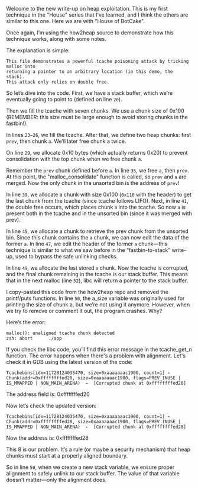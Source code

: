 Welcome to the new write-up on heap exploitation.
This is my first technique in the "House" series that I’ve learned, and I think the others are similar to this one.
Here we are with "House of BotCake".

Once again, I’m using the how2heap source to demonstrate how this technique works, along with some notes.

The explanation is simple:
```
This file demonstrates a powerful tcache poisoning attack by tricking malloc into
returning a pointer to an arbitrary location (in this demo, the stack).
This attack only relies on double free.
```

So let’s dive into the code. First, we have a stack buffer, which we’re eventually going to point to (defined on line `20`).

Then we fill the tcache with seven chunks. We use a chunk size of 0x100 (REMEMBER: this size must be large enough to avoid storing chunks in the fastbin!).

In lines `23–26`, we fill the tcache. After that, we define two heap chunks: first `prev`, then chunk `a`. We’ll later free chunk a twice.

On line `29`, we allocate 0x10 bytes (which actually returns 0x20) to prevent consolidation with the top chunk when we free chunk `a`.

Remember the `prev` chunk defined before `a`. In line `35`, we free `a`, then `prev`. At this point, the "malloc_consolidate" function is called, so `prev` and `a` are merged. Now the only chunk in the unsorted bin is the address of `prev`!

In line `39`, we allocate a chunk with size 0x100 (`0x110` with the header) to get the last chunk from the tcache (since tcache follows LIFO). Next, in line `41`, the double free occurs, which places chunk `a` into the tcache. So now `a` is present both in the tcache and in the unsorted bin (since it was merged with prev).

In line `45`, we allocate a chunk to retrieve the prev chunk from the unsorted bin. Since this chunk contains the `a` chunk, we can now edit the data of the former `a`. In line `47`, we edit the header of the former `a` chunk—this technique is similar to what we saw before in the “fastbin-to-stack” write-up, used to bypass the safe unlinking checks.

In line `49`, we allocate the last stored `a` chunk. Now the tcache is corrupted, and the final chunk remaining in the tcache is our stack buffer. This means that in the next malloc (line `52`), libc will return a pointer to the stack buffer.

I copy-pasted this code from the how2heap repo and removed the printf/puts functions. In line `50`, the a_size variable was originally used for printing the size of chunk a, but we’re not using it anymore. However, when we try to remove or comment it out, the program crashes. Why?

Here’s the error:
```
malloc(): unaligned tcache chunk detected
zsh: abort      ./app
```

If you check the libc code, you’ll find this error message in the tcache_get_n function. The error happens when there's a problem with alignment. Let's check it in GDB using the latest version of the code:
```
Tcachebins[idx=11728124035470, size=0xaaaaaaac1900, count=1] ←  Chunk(addr=0xffffffffed20, size=0xaaaaaaac1900, flags=PREV_INUSE | IS_MMAPPED | NON_MAIN_ARENA)  ←  [Corrupted chunk at 0xffffffffed20]
```

The address field is: 0xffffffffed20

Now let’s check the updated version:

```
Tcachebins[idx=11728124035470, size=0xaaaaaaac1900, count=1] ←  Chunk(addr=0xffffffffed28, size=0xaaaaaaac1900, flags=PREV_INUSE | IS_MMAPPED | NON_MAIN_ARENA)  ←  [Corrupted chunk at 0xffffffffed28]
```

Now the address is: 0xffffffffed28

This 8 is our problem. It’s a rule (or maybe a security mechanism) that heap chunks must start at a properly aligned boundary.

So in line `50`, when we create a new stack variable, we ensure proper alignment to safely unlink to our stack buffer.
The value of that variable doesn’t matter—only the alignment does.

